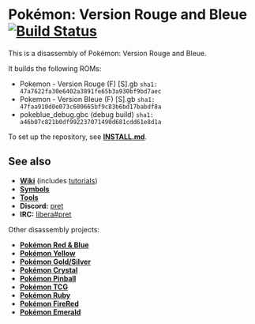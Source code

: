 # Pokémon: Version Rouge and Bleue [![Build Status][ci-badge]][ci]

This is a disassembly of Pokémon: Version Rouge and Bleue.

It builds the following ROMs:

* Pokemon - Version Rouge (F) [S].gb  `sha1: 47a7622fa30e6402a3891fe65b3a930bf9bd7aec`
* Pokemon - Version Bleue (F) [S].gb  `sha1: 47faa910d0e073c600665bf9c83b6bd17babdf8a`
* pokeblue_debug.gbc (debug build) `sha1: a46b07c821b0df992237071490d681cdd61e8d1a`

To set up the repository, see [**INSTALL.md**](INSTALL.md).


## See also

- [**Wiki**][wiki] (includes [tutorials][tutorials])
- [**Symbols**][symbols]
- [**Tools**][tools]
- **Discord:** [pret][discord]
- **IRC:** [libera#pret][irc]

Other disassembly projects:

- [**Pokémon Red & Blue**][pokered]
- [**Pokémon Yellow**][pokeyellow]
- [**Pokémon Gold/Silver**][pokegold]
- [**Pokémon Crystal**][pokecrystal]
- [**Pokémon Pinball**][pokepinball]
- [**Pokémon TCG**][poketcg]
- [**Pokémon Ruby**][pokeruby]
- [**Pokémon FireRed**][pokefirered]
- [**Pokémon Emerald**][pokeemerald]

[pokered]: https://github.com/pret/pokered
[pokeyellow]: https://github.com/pret/pokeyellow
[pokegold]: https://github.com/pret/pokegold
[pokecrystal]: https://github.com/pret/pokecrystal
[pokepinball]: https://github.com/pret/pokepinball
[poketcg]: https://github.com/pret/poketcg
[pokeruby]: https://github.com/pret/pokeruby
[pokefirered]: https://github.com/pret/pokefirered
[pokeemerald]: https://github.com/pret/pokeemerald
[wiki]: https://github.com/pret/pokered/wiki
[tutorials]: https://github.com/pret/pokered/wiki/Tutorials
[symbols]: https://github.com/pret/pokered/tree/symbols
[tools]: https://github.com/pret/pokemon-asm-tools
[discord]: https://discord.gg/d5dubZ3
[irc]: https://web.libera.chat/?#pret
[ci]: https://github.com/einstein95/pokered-fr/actions
[ci-badge]: https://github.com/einstein95/pokered-fr/actions/workflows/main.yml/badge.svg
